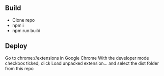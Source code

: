 ## Build
* Clone repo
* npm i
* npm run build

## Deploy
Go to chrome://extensions in Google Chrome
With the developer mode checkbox ticked, click Load unpacked extension... and select the dist folder from this repo
